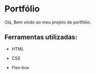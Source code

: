 # Portfólio 

Olá, Bem vindo ao meu projeto de portfólio.

## Ferramentas utilizadas:

* HTML

* CSS

* Flex-box
